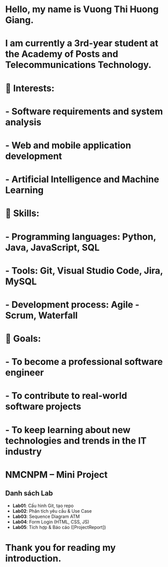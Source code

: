 # Hello, my name is Vuong Thi Huong Giang.

# I am currently a 3rd-year student at the Academy of Posts and Telecommunications Technology. 

# 

# 🔹 Interests:

# \- Software requirements and system analysis  

# \- Web and mobile application development  

# \- Artificial Intelligence and Machine Learning  

# 

# 🔹 Skills:

# \- Programming languages: Python, Java, JavaScript, SQL  

# \- Tools: Git, Visual Studio Code, Jira, MySQL  

# \- Development process: Agile - Scrum, Waterfall  

# 

# 🔹 Goals:

# \- To become a professional software engineer  

# \- To contribute to real-world software projects  

# \- To keep learning about new technologies and trends in the IT industry  

# 
# NMCNPM – Mini Project

## Danh sách Lab
- **Lab01**: Cấu hình Git, tạo repo
- **Lab02**: Phân tích yêu cầu & Use Case
- **Lab03**: Sequence Diagram ATM
- **Lab04**: Form Login (HTML, CSS, JS)
- **Lab05**: Tích hợp & Báo cáo ([ProjectReport])


# Thank you for reading my introduction.

